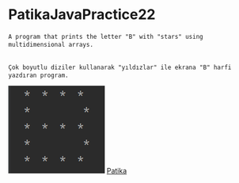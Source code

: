 # PatikaJavaPractice22
```
A program that prints the letter "B" with "stars" using multidimensional arrays.
```
```

Çok boyutlu diziler kullanarak "yıldızlar" ile ekrana "B" harfi  yazdıran program.
```
![BWithStars.png](BWithStars.png)
[Patika](https://www.patika.dev)


